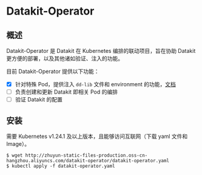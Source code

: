 # Datakit-Operator

## 概述

Datakit-Operator 是 Datakit 在 Kubernetes 编排的联动项目，旨在协助 Datakit 更方便的部署，以及其他诸如验证、注入的功能。

目前 Datakit-Operator 提供以下功能：

- [x] 针对特殊 Pod，提供注入 `dd-lib` 文件和 environment 的功能，[文档](docs/admission-mutate.md)
- [ ] 负责创建和更新 Datakit 即相关 Pod 的编排
- [ ] 验证 Datakit 的配置

## 安装

需要 Kubernetes v1.24.1 及以上版本，且能够访问互联网（下载 yaml 文件和 Image）。

```
$ wget http://zhuyun-static-files-production.oss-cn-hangzhou.aliyuncs.com/datakit-operator/datakit-operator.yaml
$ kubectl apply -f datakit-operator.yaml
```
